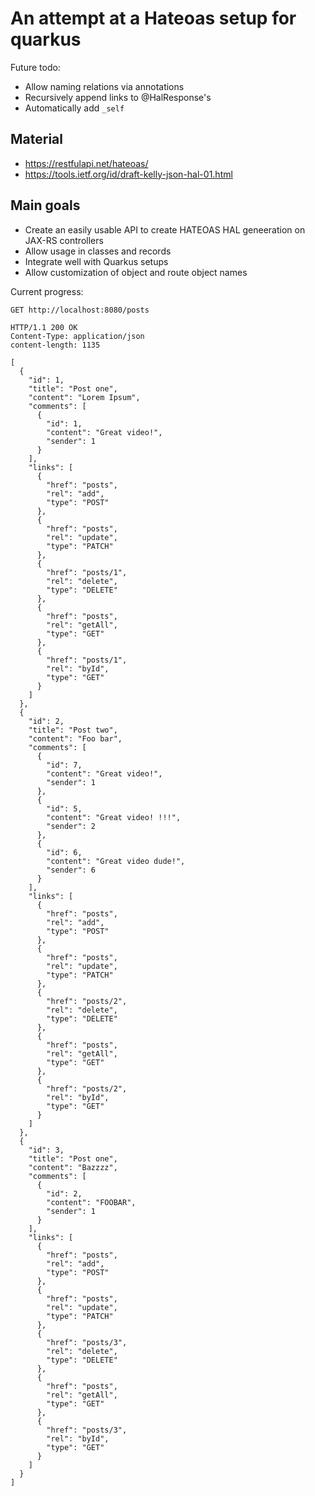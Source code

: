 # An attempt at a Hateoas setup for quarkus

Future todo:

- Allow naming relations via annotations
- Recursively append links to @HalResponse's
- Automatically add `_self`

## Material

- https://restfulapi.net/hateoas/
- https://tools.ietf.org/id/draft-kelly-json-hal-01.html

## Main goals

- Create an easily usable API to create HATEOAS HAL geneeration on JAX-RS controllers
- Allow usage in classes and records
- Integrate well with Quarkus setups
- Allow customization of object and route object names

Current progress:

```
GET http://localhost:8080/posts

HTTP/1.1 200 OK
Content-Type: application/json
content-length: 1135

[
  {
    "id": 1,
    "title": "Post one",
    "content": "Lorem Ipsum",
    "comments": [
      {
        "id": 1,
        "content": "Great video!",
        "sender": 1
      }
    ],
    "links": [
      {
        "href": "posts",
        "rel": "add",
        "type": "POST"
      },
      {
        "href": "posts",
        "rel": "update",
        "type": "PATCH"
      },
      {
        "href": "posts/1",
        "rel": "delete",
        "type": "DELETE"
      },
      {
        "href": "posts",
        "rel": "getAll",
        "type": "GET"
      },
      {
        "href": "posts/1",
        "rel": "byId",
        "type": "GET"
      }
    ]
  },
  {
    "id": 2,
    "title": "Post two",
    "content": "Foo bar",
    "comments": [
      {
        "id": 7,
        "content": "Great video!",
        "sender": 1
      },
      {
        "id": 5,
        "content": "Great video! !!!",
        "sender": 2
      },
      {
        "id": 6,
        "content": "Great video dude!",
        "sender": 6
      }
    ],
    "links": [
      {
        "href": "posts",
        "rel": "add",
        "type": "POST"
      },
      {
        "href": "posts",
        "rel": "update",
        "type": "PATCH"
      },
      {
        "href": "posts/2",
        "rel": "delete",
        "type": "DELETE"
      },
      {
        "href": "posts",
        "rel": "getAll",
        "type": "GET"
      },
      {
        "href": "posts/2",
        "rel": "byId",
        "type": "GET"
      }
    ]
  },
  {
    "id": 3,
    "title": "Post one",
    "content": "Bazzzz",
    "comments": [
      {
        "id": 2,
        "content": "FOOBAR",
        "sender": 1
      }
    ],
    "links": [
      {
        "href": "posts",
        "rel": "add",
        "type": "POST"
      },
      {
        "href": "posts",
        "rel": "update",
        "type": "PATCH"
      },
      {
        "href": "posts/3",
        "rel": "delete",
        "type": "DELETE"
      },
      {
        "href": "posts",
        "rel": "getAll",
        "type": "GET"
      },
      {
        "href": "posts/3",
        "rel": "byId",
        "type": "GET"
      }
    ]
  }
]
```
